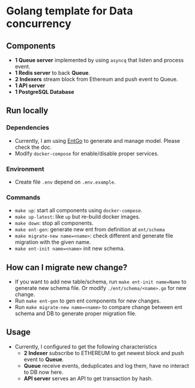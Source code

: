 # Golang template for Data concurrency

## Components

- **1 Queue server** implemented by using `asyncq` that listen and process event.
- **1 Redis server** to back **Queue**.
- **2 Indexers** stream block from Ethereum and push event to Queue.
- **1 API server**
- **1 PostgreSQL Database**

## Run locally

### Dependencies

- Currently, I am using [EntGo](https://entgo.io/docs) to generate and manage model. Please check the doc.
- Modify `docker-compose` for enable/disable proper services.

### Environment

- Create file `.env` depend on `.env.example`.

### Commands

- `make up`: start all components using `docker-compose`.
- `make up-latest`: like `up` but re-build docker images.
- `make down`: stop all components.
- `make ent-gen`: generate new ent from definition at `ent/schema`
- `make migrate-new name=<name>`: check different and generate file migration with the given name.
- `make ent-init name=<name>` init new schema.

## How can I migrate new change?

- If you want to add new table/schema, run `make ent-init name=Name` to generate new schema file. Or modify `./ent/schema/<name>.go` for new change.
- Run `make ent-gen` to gen ent components for new changes.
- Run `make migrate-new name=<name>` to compare change between ent schema and DB to generate proper migration file.

## Usage

- Currently, I configured to get the following characteristics
  - **2 Indexer** subscribe to ETHEREUM to get newest block and push event to **Queue**.
  - **Queue** receive events, deduplicates and log them, have no interact to DB now here.
  - **API server** serves an API to get transaction by hash.

